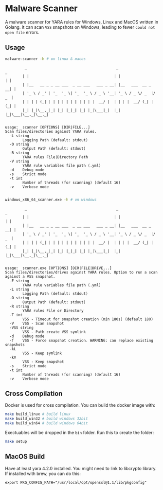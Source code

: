 # Malware Scanner
A malware scanner for YARA rules for Windows, Linux and MacOS written in Golang. It can scan `VSS` snapshots on Windows, leading to fewer `could not open file` errors. 
## Usage
```sh
malware-scanner -h # on linux & macos
```

```
         _                                         _                    _ 
        | |                                       | |                  | |
        | |__   __ _ _ __ ___  _ __ ___   ___ _ __| |__   ___  __ _  __| |
        | '_ \ / _' | '_  '_ \| '_  '_ \ / _ \ '__| '_ \ / _ \/ _  |/ _  |
        | | | | (_| | | | | | | | | | | |  __/ |  | | | |  __/ (_| | (_| |
        |_| |_|\__,_|_| |_| |_|_| |_| |_|\___|_|  |_| |_|\___|\__,_|\__,_|


usage:  scanner [OPTIONS] [DIR|FILE...]
Scan files/directories against YARA rules.
  -L string
        Logging Path (default: stdout)
  -O string
        Output Path (default: stdout)
  -R string
        YARA rules File|Directory Path
  -V string
        YARA rule variables file path (.yml)
  -d    Debug mode
  -s    Strict mode
  -t int
        Number of threads (for scanning) (default 16)
  -v    Verbose mode


```

```sh
windows_x86_64_scanner.exe -h # on windows
```

```
         _                                         _                    _
        | |                                       | |                  | |
        | |__   __ _ _ __ ___  _ __ ___   ___ _ __| |__   ___  __ _  __| |
        | '_ \ / _' | '_  '_ \| '_  '_ \ / _ \ '__| '_ \ / _ \/ _  |/ _  |
        | | | | (_| | | | | | | | | | | |  __/ |  | | | |  __/ (_| | (_| |
        |_| |_|\__,_|_| |_| |_|_| |_| |_|\___|_|  |_| |_|\___|\__,_|\__,_|


usage:  scanner.exe [OPTIONS] [DIR|FILE|DRIVE...]
Scan files/directories/drives against YARA rules. Option to run a scan against a VSS snapshot.
  -E string
        YARA rule variables file path (.yml)
  -L string
        Logging Path (default: stdout)
  -O string
        Output Path (default: stdout)
  -R string
        YARA rules File or Directory
  -T int
        VSS - Timeout for snapshot creation (min 180s) (default 180)
  -V    VSS - Scan snapshot
  -VSS string
        VSS - Path create VSS symlink
  -d    Debug mode
  -f    VSS - Force snapshot creation. WARNING: can replace existing snapshots
  -kL
        VSS - Keep symlink
  -kV
        VSS - Keep snapshot
  -s    Strict mode
  -t int
        Number of threads (for scanning) (default 16)
  -v    Verbose mode

```

## Cross Compilation
Docker is used for cross compilation. You can build the docker image with:
```sh
make build_linux # build linux
make build_win32 # build windows 32bit
make build_win64 # build windows 64bit
```
Exectuables will be dropped in the `bin` folder. Run this to create the folder:

```sh
make setup
```

## MacOS Build
Have at least yara 4.2.0 installed. You might need to link to libcrypto library. If installed with brew, you can do this:
```
export PKG_CONFIG_PATH="/usr/local/opt/openssl@1.1/lib/pkgconfig"
```